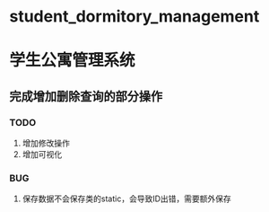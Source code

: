 # student_dormitory_management
# 学生公寓管理系统
## 完成增加删除查询的部分操作
### TODO
1. 增加修改操作
2. 增加可视化
### BUG
1. 保存数据不会保存类的static，会导致ID出错，需要额外保存
